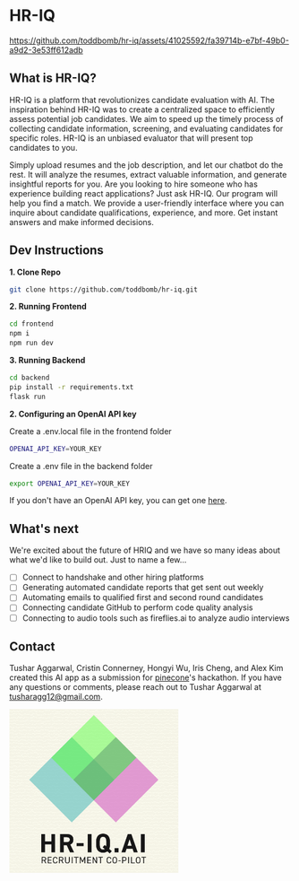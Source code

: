 # HR-IQ


https://github.com/toddbomb/hr-iq/assets/41025592/fa39714b-e7bf-49b0-a9d2-3e53ff612adb


## What is HR-IQ?

HR-IQ is a platform that revolutionizes candidate evaluation with AI. The inspiration behind HR-IQ was to create a centralized space to efficiently assess potential job candidates. We aim to speed up the timely process of collecting candidate information, screening, and evaluating candidates for specific roles. HR-IQ is an unbiased evaluator that will present top candidates to you.

Simply upload resumes and the job description, and let our chatbot do the rest. It will analyze the resumes, extract valuable information, and generate insightful reports for you. Are you looking to hire someone who has experience building react applications? Just ask HR-IQ. Our program will help you find a match. We provide a user-friendly interface where you can inquire about candidate qualifications, experience, and more. Get instant answers and make informed decisions.

## Dev Instructions

**1. Clone Repo**

```bash
git clone https://github.com/toddbomb/hr-iq.git
```
**2. Running Frontend**
```bash
cd frontend
npm i
npm run dev
```
**3. Running Backend**
```bash
cd backend
pip install -r requirements.txt
flask run
```
**2. Configuring an OpenAI API key**
  
Create a .env.local file in the frontend folder
```bash
OPENAI_API_KEY=YOUR_KEY
```
Create a .env file in the backend folder
```bash
export OPENAI_API_KEY=YOUR_KEY
```
If you don't have an OpenAI API key, you can get one [here](https://platform.openai.com/account/api-keys).

## What's next

We're excited about the future of HRIQ and we have so many ideas about what we'd like to build out. Just to name a few...

- [ ] Connect to handshake and other hiring platforms
- [ ] Generating automated candidate reports that get sent out weekly
- [ ] Automating emails to qualified first and second round candidates
- [ ] Connecting candidate GitHub to perform code quality analysis
- [ ] Connecting to audio tools such as fireflies.ai to analyze audio interviews

## Contact 

Tushar Aggarwal, Cristin Connerney, Hongyi Wu, Iris Cheng, and Alex Kim created this AI app as a submission for [pinecone](https://devpost.com/software/hriq)'s hackathon. If you have any questions or comments, please reach out to Tushar Aggarwal at tusharagg12@gmail.com.

![Home Page](HRIQ.png)



